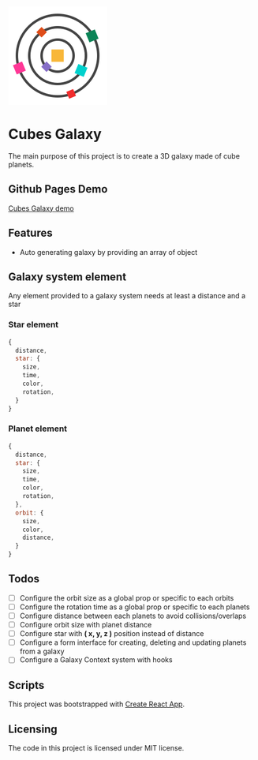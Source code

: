 [logo]: https://github.com/MenSeb/react-cubes-galaxy/blob/master/public/logo.svg "Cubes Galaxy logo"

![alt text][logo]

# Cubes Galaxy

The main purpose of this project is to create a 3D galaxy made of cube planets.

## Github Pages Demo

[Cubes Galaxy demo](https://menseb.github.io/react-cubes-galaxy/)

## Features

- Auto generating galaxy by providing an array of object

## Galaxy system element

Any element provided to a galaxy system needs at least a distance and a star

### Star element

```javascript
{
  distance,
  star: {
    size,
    time,
    color,
    rotation,
  }
}
```

### Planet element

```javascript
{
  distance,
  star: {
    size,
    time,
    color,
    rotation,
  },
  orbit: {
    size,
    color,
    distance,
  }
}
```

## Todos

- [ ] Configure the orbit size as a global prop or specific to each orbits
- [ ] Configure the rotation time as a global prop or specific to each planets
- [ ] Configure distance between each planets to avoid collisions/overlaps
- [ ] Configure orbit size with planet distance
- [ ] Configure star with **( x, y, z )** position instead of distance
- [ ] Configure a form interface for creating, deleting and updating planets from a galaxy
- [ ] Configure a Galaxy Context system with hooks

## Scripts

This project was bootstrapped with [Create React App](https://github.com/facebook/create-react-app).

## Licensing

The code in this project is licensed under MIT license.